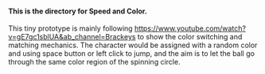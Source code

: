 #### This is the directory for Speed and Color.

This tiny prototype is mainly following https://www.youtube.com/watch?v=gE7gc1sblUA&ab_channel=Brackeys to show the color switching and matching mechanics. The character would be assigned with a random color and using space button or left click to jump, and the aim is to let the ball go through the same color region of the spinning circle.

